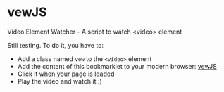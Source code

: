 vewJS
=====

Video Element Watcher - A script to watch &lt;video> element

Still testing. To do it, you have to:

* Add a class named `vew` to the `<video>` element
* Add the content of this bookmarklet to your modern browser: [vewJS](https://raw.github.com/danielfilho/vewJS/dev/vewjs.bookmarklet.js)
* Click it when your page is loaded
* Play the video and watch it :)